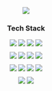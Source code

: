 <!--타이틀 부분-->
<div align="center">
  <a href="https://git.io/typing-svg">
    <img src="https://readme-typing-svg.demolab.com/?lines=Welcome+to+Minseok's+Github;&font=Fira+Code&color=28a745" />
  </a>
</div>
<!--내용 부분-->
<h3 align="center"> Tech Stack </h3>

<!-- Frontend -->
<div align="center">
  <div style="margin-bottom: 10px;">
    <img src="https://img.shields.io/badge/react-20232a.svg?style=for-the-badge&logo=react&logoColor=61DAFB" />
    <img src="https://img.shields.io/badge/javascript-F7DF1E.svg?style=for-the-badge&logo=javascript&logoColor=20232a" />
    <img src="https://img.shields.io/badge/html5-E34F26.svg?style=for-the-badge&logo=html5&logoColor=white" />
    <img src="https://img.shields.io/badge/css3-1572B6.svg?style=for-the-badge&logo=css3&logoColor=white" />
  </div>
</div>

<!-- Backend -->
<div align="center">
  <div style="margin-bottom: 10px;">
    <img src="https://img.shields.io/badge/Java-007396.svg?style=for-the-badge&logo=java&logoColor=white" />
    <img src="https://img.shields.io/badge/Node.js-339933.svg?style=for-the-badge&logo=node.js&logoColor=white" />
    <img src="https://img.shields.io/badge/Spring%20Boot-6DB33F.svg?style=for-the-badge&logo=springboot&logoColor=white" />
    <img src="https://img.shields.io/badge/Spring%20Security-6DB33F.svg?style=for-the-badge&logo=springsecurity&logoColor=white" />
  </div>
</div>

<!-- Database -->
<div align="center">
  <div style="margin-bottom: 10px;">
    <img src="https://img.shields.io/badge/ERD-FF5722.svg?style=for-the-badge&logo=draw.io&logoColor=white" />
    <img src="https://img.shields.io/badge/Oracle-F80000.svg?style=for-the-badge&logo=oracle&logoColor=white" />
    <img src="https://img.shields.io/badge/MySQL-4479A1.svg?style=for-the-badge&logo=mysql&logoColor=white" />
    <img src="https://img.shields.io/badge/Redis-D82C20.svg?style=for-the-badge&logo=redis&logoColor=white" />
  </div>
</div>

<!-- Cloud -->
<div align="center">
  <div style="margin-bottom: 10px;">
    <img src="https://img.shields.io/badge/AWS-232F3E.svg?style=for-the-badge&logo=amazonaws&logoColor=white" />
    <img src="https://img.shields.io/badge/Firebase-FFCA28.svg?style=for-the-badge&logo=firebase&logoColor=black" />
  </div>
</div>





